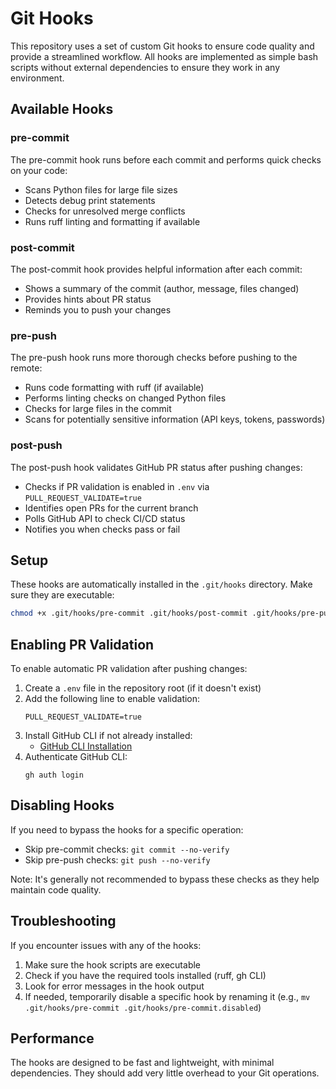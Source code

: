 # Git Hooks

This repository uses a set of custom Git hooks to ensure code quality and provide a streamlined workflow. All hooks are implemented as simple bash scripts without external dependencies to ensure they work in any environment.

## Available Hooks

### pre-commit
The pre-commit hook runs before each commit and performs quick checks on your code:

- Scans Python files for large file sizes
- Detects debug print statements
- Checks for unresolved merge conflicts
- Runs ruff linting and formatting if available

### post-commit
The post-commit hook provides helpful information after each commit:

- Shows a summary of the commit (author, message, files changed)
- Provides hints about PR status
- Reminds you to push your changes

### pre-push
The pre-push hook runs more thorough checks before pushing to the remote:

- Runs code formatting with ruff (if available)
- Performs linting checks on changed Python files
- Checks for large files in the commit
- Scans for potentially sensitive information (API keys, tokens, passwords)

### post-push
The post-push hook validates GitHub PR status after pushing changes:

- Checks if PR validation is enabled in `.env` via `PULL_REQUEST_VALIDATE=true`
- Identifies open PRs for the current branch
- Polls GitHub API to check CI/CD status
- Notifies you when checks pass or fail

## Setup

These hooks are automatically installed in the `.git/hooks` directory. Make sure they are executable:

```bash
chmod +x .git/hooks/pre-commit .git/hooks/post-commit .git/hooks/pre-push .git/hooks/post-push
```

## Enabling PR Validation

To enable automatic PR validation after pushing changes:

1. Create a `.env` file in the repository root (if it doesn't exist)
2. Add the following line to enable validation:
   ```
   PULL_REQUEST_VALIDATE=true
   ```
3. Install GitHub CLI if not already installed:
   - [GitHub CLI Installation](https://cli.github.com/manual/installation)
4. Authenticate GitHub CLI:
   ```
   gh auth login
   ```

## Disabling Hooks

If you need to bypass the hooks for a specific operation:

- Skip pre-commit checks: `git commit --no-verify`
- Skip pre-push checks: `git push --no-verify`

Note: It's generally not recommended to bypass these checks as they help maintain code quality.

## Troubleshooting

If you encounter issues with any of the hooks:

1. Make sure the hook scripts are executable
2. Check if you have the required tools installed (ruff, gh CLI)
3. Look for error messages in the hook output
4. If needed, temporarily disable a specific hook by renaming it (e.g., `mv .git/hooks/pre-commit .git/hooks/pre-commit.disabled`)

## Performance

The hooks are designed to be fast and lightweight, with minimal dependencies. They should add very little overhead to your Git operations. 